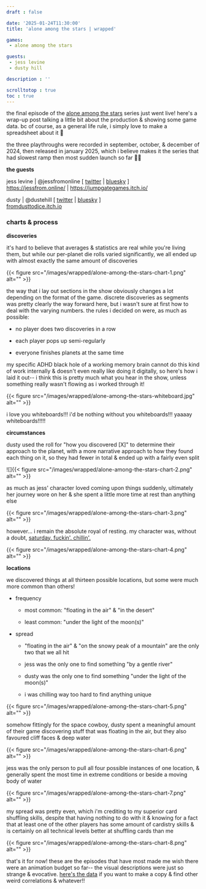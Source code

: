 ```yaml
---
draft : false

date: '2025-01-24T11:30:00'
title: 'alone among the stars | wrapped'

games:
 - alone among the stars

guests:
 - jess levine
 - dusty hill

description : ''

scrolltotop : true
toc : true
---
```


the final episode of the [alone among the stars](https://noroadhome.itch.io/alone-among-the-stars) series just went live! here's a wrap-up post talking a little bit about the production & showing some game data. bc of course, as a general life rule, i simply love to make a spreadsheet about it 🖤

the three playthroughs were recorded in september, october, & december of 2024, then released in january 2025, which i believe makes it the series that had slowest ramp then most sudden launch so far 🏃‍♂️

**the guests**

jess levine | @jessfromonline \[ [twitter](https://x.com/jessfromonline/) | [bluesky](https://bsky.app/profile/jessfromonline.bsky.social) ]\
<https://jessfrom.online/> | <https://jumpgategames.itch.io/>

dusty | @dustehill \[ [twitter](https://x.com/dustehill) | [bluesky](https://bsky.app/profile/dustehill.bsky.social) ]\
[fromdusttodice.itch.io](https://fromdusttodice.itch.io)

### charts & process

**discoveries**

it's hard to believe that averages & statistics are real while you're living them, but while our per-planet die rolls varied significantly, we all ended up with almost exactly the same amount of discoveries

{{< figure src="/images/wrapped/alone-among-the-stars-chart-1.png" alt="" >}}

the way that i lay out sections in the show obviously changes a lot depending on the format of the game. discrete discoveries as segments was pretty clearly the way forward here, but i wasn't sure at first how to deal with the varying numbers. the rules i decided on were, as much as possible:

* no player does two discoveries in a row

* each player pops up semi-regularly

* everyone finishes planets at the same time

my specific ADHD black hole of a working memory brain cannot do this kind of work internally & doesn't even really like doing it digitally, so here's how i laid it out-- i think this is pretty much what you hear in the show, unless something really wasn't flowing as i worked through it!

{{< figure src="/images/wrapped/alone-among-the-stars-whiteboard.jpg" alt="" >}}

i love you whiteboards!!! i'd be nothing without you whiteboards!!! yaaaay whiteboards!!!!!

**circumstances**

dusty used the roll for "how you discovered \[X]" to determine their approach to the planet, with a more narrative approach to how they found each thing on it, so they had fewer in total & ended up with a fairly even split

![]{{< figure src="/images/wrapped/alone-among-the-stars-chart-2.png" alt="" >}}

as much as jess' character loved coming upon things suddenly, ultimately her journey wore on her & she spent a little more time at rest than anything else

{{< figure src="/images/wrapped/alone-among-the-stars-chart-3.png" alt="" >}}

however... i remain the absolute royal of resting. my character was, without a doubt, [saturday. fuckin'. chillin'.](https://www.tumblr.com/foliopod/773027261413818368)

{{< figure src="/images/wrapped/alone-among-the-stars-chart-4.png" alt="" >}}

**locations**

we discovered things at all thirteen possible locations, but some were much more common than others!

* frequency

  * most common: "floating in the air" & "in the desert"

  * least common: "under the light of the moon(s)"

* spread

  * "floating in the air" & "on the snowy peak of a mountain" are the only two that we all hit

  * jess was the only one to find something "by a gentle river"

  * dusty was the only one to find something "under the light of the moon(s)"

  * i was chilling way too hard to find anything unique

{{< figure src="/images/wrapped/alone-among-the-stars-chart-5.png" alt="" >}}

somehow fittingly for the space cowboy, dusty spent a meaningful amount of their game discovering stuff that was floating in the air, but they also favoured cliff faces & deep water

{{< figure src="/images/wrapped/alone-among-the-stars-chart-6.png" alt="" >}}

jess was the only person to pull all four possible instances of one location, & generally spent the most time in extreme conditions or beside a moving body of water

{{< figure src="/images/wrapped/alone-among-the-stars-chart-7.png" alt="" >}}

my spread was pretty even, which i'm crediting to my superior card shuffling skills, despite that having nothing to do with it & knowing for a fact that at least one of the other players has some amount of cardistry skills & is certainly on all technical levels better at shuffling cards than me

{{< figure src="/images/wrapped/alone-among-the-stars-chart-8.png" alt="" >}}

that's it for now! these are the episodes that have most made me wish there were an animation budget so far-- the visual descriptions were just so strange & evocative. [here's the data](https://docs.google.com/spreadsheets/d/1MgLujPdwILOl0DYcHBht3nASZQbH0PgtNqVNxWrcyr4/edit?usp=sharing) if you want to make a copy & find other weird correlations & whatever!!
